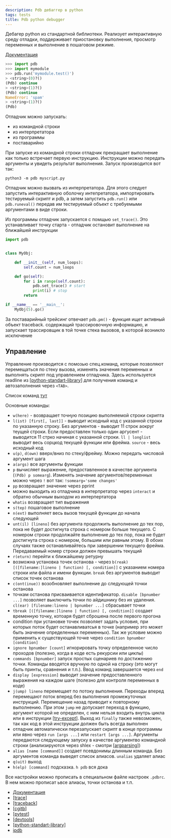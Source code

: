 ```yaml
---
description: Pdb дебаггер в python
tags: tests
title: Pdb python debugger
---
```

Дебагер python из стандартной библиотеки. Реализует интерактивную среду отладки, поддерживает приостановку выполнения, просмотр переменных и выполнение в пошаговом режиме.

[Документация](https://docs.python.org/3/library/pdb.html)

```python
>>> import pdb
>>> import mymodule
>>> pdb.run('mymodule.test()')
> <string>(0)?()
(Pdb) continue
> <string>(1)?()
(Pdb) continue
NameError: 'spam'
> <string>(1)?()
(Pdb)
```

Отладчик можно запускать:

- из командной строки
- из интерпретатора
- из программы
- поставарийно

При запуске из командной строки отладчик прекращает выполнение как только встречает первую инструкцию. Инструкции можно передать аргументы и увидеть результат выполнения. Запуск производится вот так:

`python3 -m pdb myscript.py`

Отладчик можно вызвать из интерпретатора. Для этого следует запустить интерактивную оболочку интепретатора, импортировать тестируемый скрипт и pdb, а затем запустить `pdb.run()` или `pdb.runeval()`  передав им тестируемый объект с требуемыми аргументами в виде строки.

Из программы отладчик запускается с помщью `set_trace()`. Это устанавливает точку старта - отладчик остановит выполнение на ближайшей инструкции

```python
import pdb


class MyObj:

    def __init__(self, num_loops):
        self.count = num_loops

    def go(self):
        for i in range(self.count):
            pdb.set_trace() # start
            print(i) # stop
        return

if __name__ == '__main__':
    MyObj(5).go()
```

За поставарийный трейсинг отвечает `pdb.pm()` - функция ищет активный объект traceback. содержащий трассировочную информацию, и запускает трассировщик в той точке стека вызовов, в которой возникло исключение

## Управление

Управление производится с помозью спец.команд, которые позволяют перемещаться по стеку вызова, изменять значения переменных  и выполнять скрипт под управлением отладчика. Здесь используется readline из [[python-standart-library]] для получения команд и автозаполнения через `<TAB>`.

Список команд [тут](https://docs.python.org/3/library/pdb.html#debugger-commands)

Основные команды:

- `w(here)` - возвращает точную позицию выполняемой строки скрипта
- `l(ist) [first[, last]]` - выводит исходный код с указанной строки по указанную строку. Без аргументов - выводит 11 строк аокруг теущей строки. Если предоставлен только один аргусент - выводится 11 стрко начиная с указанной строки. `ll | longlist` выводит весь сорцкод текущей функции или фрейма. `source` - весь исходный код
- `u(p)`, `d(own)` вверх/вниз по стеку/фрейму. Можно передать числовой аргумент шага
- `a(args)` все аргументы функции
- `p` вычисляет выражение, предоставленное в качестве аргумента (`(Pdb) p somearg`). Изменять значение аргументов/переменных можно через `!` вот так: `!somearg='some changes'`
- `pp` возвращает значение через pprint
- можно выходить из отладчика в интерпретатор через `interact` и обратно обычным выходом из интерпертатора
- `whatis` возвращает тип выражения
- `s(tep)` пошаговое выполнение
- `n(ext)` выполняет весь вызов текущей функции до начала следующей
- `unt(il) [lineno]` без аргумента продолжить выполнение до тех пор, пока не будет достигнута строка с номером больше текущего. С номером строки продолжайте выполнение до тех пор, пока не будет достигнута строка с номером, большим или равным этому. В обоих случаях также останавливайтесь при завершении текущего фрейма. Передаваемый номер строки должен превышать текущий
- `r(eturn)` перейти к ближайшему ретурну
- возможна установка точек останова - через `b(reak) [([filename:]lineno | function) [, condition]]` с указанием номера строки или файла и имени функции. `break` без аргументов выводит список точек останова
- `c(ont(inue))` возобновляет выполнение до следующей точки останова
- точкам останова присваивается идентификатор. `disable [bpnumber ...]` позволяет выключить точки по айдишнику без их удаления. `cl(ear) [filename:lineno | bpnumber ...]` сбрасывает точки
- `tbreak [([filename:]lineno | function) [, condition]]` создает временную точку, котоаря будет сброшена после первого прогона
- condition при установке точек позволяет задать условия, при которых поток будет останавливатсья в точке (например это может быть значение определенных переменных). Так же условие можно применить к существующей точке через `condition bpnumber [condition]`
- `ignore bpnumber [count]` игнорировать точку определенное число проходов (полезно, когда в коде есть рекурсии или циклы)
- `commands [bpnumber]` запуск простых сценариев по достижению точки. Команды вводятся вручную по одной на строку (это могут быть принты, сравнения и т.п.). Ввод команд завершается через `end`
- `display [expression]` выводит значение предоставленного выражения на каждом шаге (полезно для контроля переменных в коде)
- `j(ump) lineno` перемещает по потоку выполнения. Переходы вперед перемещают поток вперед без выполнения промежуточных инструкций. Перемещение назад приводит к повторному выполнению. При этом `jump` не допускает переход в функцию, аргумент которой не определен, с ним нельзя входить внутрь цикла или в инструкции [[try-except]]. Выход из `finally` также невозможен, так как код в этой инструкции должен быть всегда выполнен
- отладчик автоматически перезапускает скрипт в конце программы или явно через `run [args ...]` или
`restart [args ...]`. Аргументы передаются следующему запуску в качестве аргументво командной строки (анализируются через shlex - смотри [[argparsing]])
- `alias [name [command]]` создает псевдонимы длинным команда. Без аргументов команда выведет список алиасов. `unalias` удаляет алиас
- `q(uit)` выход
- `h(elp) [command]` подсказка. `h pdb` вся дока

Все настройки можно прописать в специальном файле настроек `.pdbrc`. В нем можно прописат ьвсе алиасы, точки останова и т.п.

- [Документация](https://docs.python.org/3/library/pdb.html)
- [[trace]]
- [[traceback]]
- [[cgitb]]
- [[pytest]]
- [[devtools]]
- [[python-standart-library]]
- [ipdb](https://github.com/gotcha/ipdb)

[//begin]: # "Autogenerated link references for markdown compatibility"
[python-standart-library]: ../lists/python-standart-library "Стандартная библиотека python и полезные ресурсы"
[try-except]: try-except "Try except raise"
[argparsing]: argparsing "Arguments parsing in python"
[trace]: trace "Trace"
[traceback]: traceback "Traceback"
[cgitb]: cgitb "Cgitb"
[pytest]: pytest "Pytest"
[devtools]: devtools "Python devtools"
[python-standart-library]: ../lists/python-standart-library "Стандартная библиотека python и полезные ресурсы"
[//end]: # "Autogenerated link references"
